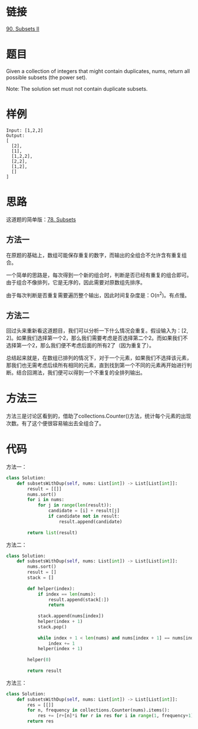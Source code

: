 # 链接
[90. Subsets II](https://leetcode.com/problems/subsets-ii/)

# 题目
Given a collection of integers that might contain duplicates, nums, return all possible subsets (the power set).

Note: The solution set must not contain duplicate subsets.

# 样例
```
Input: [1,2,2]
Output:
[
  [2],
  [1],
  [1,2,2],
  [2,2],
  [1,2],
  []
]
```

# 思路
这道题的简单版：[78. Subsets](./78.Subsets.md)

## 方法一

在原题的基础上，数组可能保存重复的数字，而输出的全组合不允许含有重复组合。

一个简单的思路是，每次得到一个新的组合时，判断是否已经有重复的组合即可。由于组合不像排列，它是无序的，因此需要对原数组先排序。

由于每次判断是否重复需要遍历整个输出，因此时间复杂度是：O(n<sup>2</sup>)。有点慢。

## 方法二

回过头来重新看这道题目，我们可以分析一下什么情况会重复。假设输入为：[2, 2]。如果我们选择第一个2，那么我们需要考虑是否选择第二个2。而如果我们不选择第一个2，那么我们便不考虑后面的所有2了（因为重复了）。

总结起来就是，在数组已排列的情况下，对于一个元素，如果我们不选择该元素，那我们也无需考虑后续所有相同的元素，直到找到第一个不同的元素再开始进行判断。结合回溯法，我们便可以得到一个不重复的全排列输出。

# 方法三
方法三是讨论区看到的，借助了collections.Counter()方法，统计每个元素的出现次数。有了这个便很容易输出去全组合了。

# 代码
方法一：
```python
class Solution:
    def subsetsWithDup(self, nums: List[int]) -> List[List[int]]:
        result = [[]]
        nums.sort()
        for i in nums:
            for j in range(len(result)):
                candidate = [i] + result[j]
                if candidate not in result:
                    result.append(candidate)
        
        return list(result)
```

方法二：
```python
class Solution:
    def subsetsWithDup(self, nums: List[int]) -> List[List[int]]:
        nums.sort()
        result = []
        stack = []
        
        def helper(index):
            if index == len(nums):
                result.append(stack[:])
                return
            
            stack.append(nums[index])
            helper(index + 1)
            stack.pop()
            
            while index + 1 < len(nums) and nums[index + 1] == nums[index]:
                index += 1
            helper(index + 1)
            
        helper(0)
        
        return result
```

方法三：
```python
class Solution:
    def subsetsWithDup(self, nums: List[int]) -> List[List[int]]:
        res = [[]]
        for n, frequency in collections.Counter(nums).items():
            res += [r+[n]*i for r in res for i in range(1, frequency+1)]
        return res
```